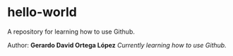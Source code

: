 # hello-world
A repository for learning how to use Github.

Author: **Gerardo David Ortega López**
*Currently learning how to use Github.*
